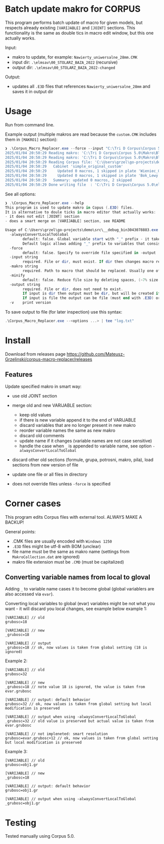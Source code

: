 # Batch update makro for CORPUS

This program performs batch update of macro for given models, but respects already existing `[VARIJABLE]` and `[JOINT]` sections. 
This functionality is the same as double tics in macro edit window, but this one actually works.

Input:
- makro to update, for example: `Nawierty_uniwersalne_28mm.CMK`
- input dir: `.\elmsav\00_STOLARZ_BAZA_2022` (recursive)
- output dir: `.\elmsav\00_STOLARZ_BAZA_2022-changed`

Output:
- updates all `.E3D` files that references `Nawierty_uniwersalne_28mm` and saves it in output dir

# Usage

Run from command line.

Example output (multiple makros are read because the `custom.CMK` includes them in `[MAKRO1]` section):

```powershell
❯ .\Corpus_Macro_Replacer.exe --force --input "C:\Tri D Corpus\Corpus 5.0\elmsav\_modifications\simple_original_custom_with_submacro.E3D" --output "C:\Tri D 2025/01/04 20:50:29 Reading makro: 'C:\Tri D Corpus\Corpus 5.0\Makro\custom.CMK'
2025/01/04 20:50:29 Reading makro: 'C:\Tri D Corpus\Corpus 5.0\Makro\Blenda.CMK'
2025/01/04 20:50:29 Reading makro: 'C:\Tri D Corpus\Corpus 5.0\Makro\Blenda_dodatkowa.CMK'
2025/01/04 20:50:29 Reading Corpus file: 'C:\Users\grzel\go-projects\demo\playground\hello_xml\lewy_gorny.E3D.xml'
2025/01/04 20:50:29   Cabinet 'simple_original_custom'
2025/01/04 20:50:29     Updated 0 macros, 1 skipped in plate 'Wieniec_Gorny'
2025/01/04 20:50:29     Updated 0 macros, 1 skipped in plate 'Bok_Lewy'
2025/01/04 20:50:29   Summary: updated 0 macros, 2 skipped
2025/01/04 20:50:29 Done writing file  : 'C:\Tri D Corpus\Corpus 5.0\elmsav\_modifications\lewy_gorny.E3D.xml'
```

See all options:

```powershell
❯ .\Corpus_Macro_Replacer.exe --help
This program is used to update makro in Copus (.E3D) files. 
It is alternative to doule ticks in macro editor that actually works: 
- it does not edit [JOINT] section
- does a smart merge on [VARIJABLE] section, see README

Usage of C:\Users\grzel\go-projects\demo\src\__debug_bin3043078883.exe:
  -alwaysConvertLocalToGlobal
    	default: false. Global variable start with "_" prefix - it takes value from "evar". 
    	Default logic allows adding "_" prefix to variables that consists only from integers (no if statements, no +-* operations). It prevents from erasing your custom logic.
  -force
    	default: false. Specify to override file specified in -output
  -input string
    	required. File or dir, must exist. If dir then changes macro recursively for all .E3D files.
  -makro string
    	required. Path to macro that should be replaced. Usually one of files in "C:\Tri D Corpus\Corpus 5.0\Makro"
  -minify
    	default: false. Reduce file size by deleting spaces, (~7% size reduction)
  -output string
    	required. File or dir, does not need to exist. 
    	If input is dir then output must be dir, but will be created if does not exist. Directory structure of input is mirrored.
    	If input is file the output can be file (must end with .E3D) or directory.
  -v	print version
```

To save output to file (for later inspection) use this syntax:

```powershell
.\Corpus_Macro_Replacer.exe --<options ...> | tee "log.txt"
```

# Install

Download from releases page https://github.com/Mateusz-Grzelinski/corpus-macro-replacer/releases

## Features

Update specified makro in smart way:

- use old JOINT section
- merge old and new VARIJABLE section:

	- keep old values
	- if there is new variable append it to the end of VARIJABLE
	- discard variables that are no longer present in new makro
	- reorder variable names the same as new makro
	- discard old comments
	- update name if it changes (variable names are not case sensitive)
	- handle the case when `_` is appended to variable name, see option `-alwaysConvertLocalToGlobal`

- discard other old sections (formule, grupa, potrosni, makro, pila), load sections from new version of file
- update one file or all files in directory
- does not override files unless `-force` is specified

# Corner cases

This program edits Corpus files with external tool. ALWAYS MAKE A BACKUP!

General points:

- .CMK files are usually encoded with `Windows 1250` 
- `.E3D` files might be utf-8 with BOM (unclear)
- file name must be the same as makro name (settings from `MakroCollection.dat` are ignored)
- makro file extension must be `.CMD` (must be capitalized)

## Converting variable names from local to gloval

Adding `_` to variable name cases it to become global (global variablers are also accessed via `evar`).

Converting local variables to global (evar) variables might be not what you want - it will discard you local changes, see example below example 1:

```
[VARIJABLE] // old
grubosc=18

[VARIJABLE] // new
_grubosc=18

[VARIJABLE] // output
_grubosc=18 // ok, now values is taken from global setting (18 is ignored)
```

Example 2:

```
[VARIJABLE] // old
grubosc=32

[VARIJABLE] // new
_grubosc=18 // note value 18 is ignored, the value is taken from evar.grubosc

[VARIJABLE] // output: default behavior
grubosc=32 // ok, now values is taken from global setting but local modification is preserved

[VARIJABLE] // output when using -alwaysConvertLocalToGlobal
_grubosc=32 // old value is preserved but actual value is taken from evar.grubosc

[VARIJABLE] // not impleneted: smart resolution
grubosc=evar.grubosc+12 // ok, now values is taken from global setting but local modification is preserved
```

Example 3:

```
[VARIJABLE] // old
grubosc=obj1.gr

[VARIJABLE] // new
_grubosc=18

[VARIJABLE] // output: default behavior
grubosc=obj1.gr

[VARIJABLE] // output when using -alwaysConvertLocalToGlobal
_grubosc=obj1.gr
```

# Testing

Tested manually using Corpus 5.0.